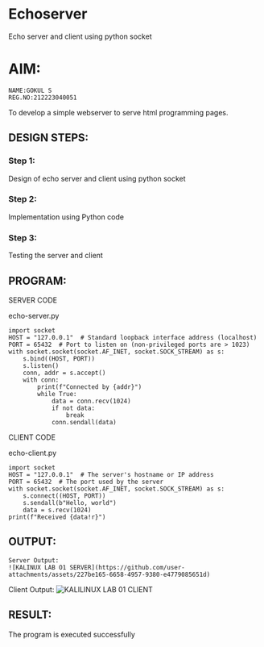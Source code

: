 # Echoserver
Echo server and client using python socket

# AIM:
~~~
NAME:GOKUL S
REG.NO:212223040051
~~~

To develop a simple webserver to serve html programming pages.

## DESIGN STEPS:

### Step 1:

Design of echo server and client using python socket

### Step 2:

Implementation using Python code

### Step 3:

Testing the server and client 

## PROGRAM:
SERVER CODE

echo-server.py
```
import socket
HOST = "127.0.0.1"  # Standard loopback interface address (localhost)
PORT = 65432  # Port to listen on (non-privileged ports are > 1023)
with socket.socket(socket.AF_INET, socket.SOCK_STREAM) as s:
    s.bind((HOST, PORT))
    s.listen()
    conn, addr = s.accept()
    with conn:
        print(f"Connected by {addr}")
        while True:
            data = conn.recv(1024)
            if not data:
                break
            conn.sendall(data)
```

CLIENT CODE

echo-client.py

```
import socket
HOST = "127.0.0.1"  # The server's hostname or IP address
PORT = 65432  # The port used by the server
with socket.socket(socket.AF_INET, socket.SOCK_STREAM) as s:
    s.connect((HOST, PORT))
    s.sendall(b"Hello, world")
    data = s.recv(1024)
print(f"Received {data!r}")
```

## OUTPUT:
```
Server Output:
![KALINUX LAB O1 SERVER](https://github.com/user-attachments/assets/227be165-6658-4957-9380-e4779085651d)

```


Client Output:
![KALILINUX LAB 01 CLIENT](https://github.com/user-attachments/assets/91b01345-0897-4ee3-b721-a66a429937be)


## RESULT:
The program is executed successfully
